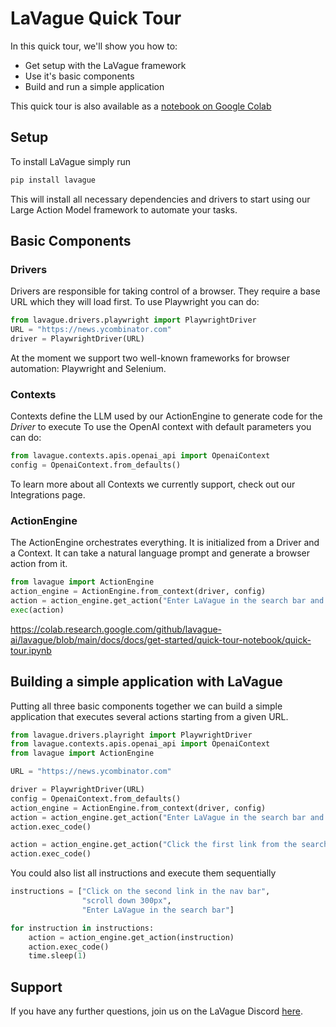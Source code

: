 # LaVague Quick Tour

In this quick tour, we'll show you how to:

- Get setup with the LaVague framework
- Use it's basic components
- Build and run a simple application


This quick tour is also available as a [notebook on Google Colab](https://colab.research.google.com/github/lavague-ai/lavague/blob/main/docs/docs/get-started/notebooks/quick-tour.ipynb)


## Setup
To install LaVague simply run

```bash
pip install lavague
```

This will install all necessary dependencies and drivers to start using our Large Action Model framework to automate your tasks. 

## Basic Components

### Drivers
Drivers are responsible for taking control of a browser. They require a base URL which they will load first.
To use Playwright you can do: 
```py
from lavague.drivers.playwright import PlaywrightDriver
URL = "https://news.ycombinator.com"
driver = PlaywrightDriver(URL)
```
At the moment we support two well-known frameworks for browser automation: Playwright and Selenium. 


### Contexts
Contexts define the LLM used by our ActionEngine to generate code for the *Driver* to execute
To use the OpenAI context with default parameters you can do:

```py
from lavague.contexts.apis.openai_api import OpenaiContext
config = OpenaiContext.from_defaults()
```
To learn more about all Contexts we currently support, check out our Integrations page. 

### ActionEngine
The ActionEngine orchestrates everything. It is initialized from a Driver and a Context. 
It can take a natural language prompt and generate a browser action from it. 

```py
from lavague import ActionEngine
action_engine = ActionEngine.from_context(driver, config)
action = action_engine.get_action("Enter LaVague in the search bar and then press enter")
exec(action)
```
https://colab.research.google.com/github/lavague-ai/lavague/blob/main/docs/docs/get-started/quick-tour-notebook/quick-tour.ipynb

## Building a simple application with LaVague
Putting all three basic components together we can build a simple application that executes several actions starting from a given URL. 

```py
from lavague.drivers.playright import PlaywrightDriver
from lavague.contexts.apis.openai_api import OpenaiContext
from lavague import ActionEngine

URL = "https://news.ycombinator.com"

driver = PlaywrightDriver(URL)
config = OpenaiContext.from_defaults()
action_engine = ActionEngine.from_context(driver, config)
action = action_engine.get_action("Enter LaVague in the search bar and then press enter")
action.exec_code()

action = action_engine.get_action("Click the first link from the search results")
action.exec_code()
```

You could also list all instructions and execute them sequentially
```py
instructions = ["Click on the second link in the nav bar", 
                "scroll down 300px", 
                "Enter LaVague in the search bar"]

for instruction in instructions:
    action = action_engine.get_action(instruction)
    action.exec_code()
    time.sleep(1)
```



## Support

If you have any further questions, join us on the LaVague Discord [here](https://discord.com/invite/SDxn9KpqX9).